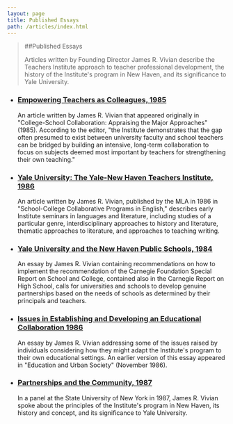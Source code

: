 ```yaml
---
layout: page
title: Published Essays
path: /articles/index.html
---
```

> ##Published Essays
>
> Articles written by Founding Director James R. Vivian describe the
> Teachers Institute approach to teacher professional development, the
> history of the Institute's program in New Haven, and its significance
> to Yale University.

-   <h3><a href="articles/C1.html">Empowering Teachers as Colleagues, 1985</a></h3>

    An article written by James R. Vivian that appeared originally in
    "College-School Collaboration: Appraising the Major Approaches"
    (1985). According to the editor, "the Institute demonstrates that
    the gap often presumed to exist between university faculty and
    school teachers can be bridged by building an intensive, long-term
    collaboration to focus on subjects deemed most important by teachers
    for strengthening their own teaching."

-   <h3><a href="articles/C7.html">Yale University: The Yale-New Haven Teachers Institute, 1986</a></h3>

    An article written by James R. Vivian, published by the MLA in 1986
    in "School-College Collaborative Programs in English," describes
    early Institute seminars in languages and literature, including
    studies of a particular genre, interdisciplinary approaches to
    history and literature, thematic approaches to literature, and
    approaches to teaching writing.

-   <h3><a href="articles/T1.html">Yale University and the New Haven Public Schools, 1984</a></h3>

    An essay by James R. Vivian containing recommendations on how to
    implement the recommendation of the Carnegie Foundation Special
    Report on School and College, contained also in the Carnegie Report
    on High School, calls for universities and schools to develop
    genuine partnerships based on the needs of schools as determined by
    their principals and teachers.

-   <h3><a href="articles/C6.html">Issues in Establishing and Developing an Educational Collaboration
    1986</a></h3>

    An essay by James R. Vivian addressing some of the issues raised by
    individuals considering how they might adapt the Institute's program
    to their own educational settings. An earlier version of this essay
    appeared in "Education and Urban Society" (November 1986).

-   <h3><a href="articles/C8.html">Partnerships and the Community, 1987</a></h3>

    In a panel at the State University of New York in 1987, James R.
    Vivian spoke about the principles of the Institute's program in New
    Haven, its history and concept, and its significance to Yale
    University.
